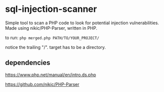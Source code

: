 # sql-injection-scanner

Simple tool to scan a PHP code to look for potential injection vulnerabilities. Made using nikic/PHP-Parser, written in PHP.

to run: `php merged.php PATH/TO/YOUR_PROJECT/`

notice the trailing "/". target has to be a directory.

## dependencies

https://www.php.net/manual/en/intro.ds.php 

https://github.com/nikic/PHP-Parser
